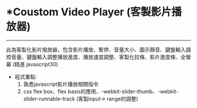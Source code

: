 *Coustom Video Player (客製影片播放器)
===
------

此為客製化影片撥放器，包含影片播放、暫停、音量大小、圖示靜音、鍵盤輸入調控音量、鍵盤輸入調整播放進度、播放速度調整、客製化拉條、影片進度條、全螢幕 (精進 javascript30)





- 程式重點: 
	1. 孰悉javascript影片播放相關指令
	2. css flex box、flex basis的應用、-webkit-slider-thumb、-webkit-slider-runnable-track (客製input-> range的調整)

